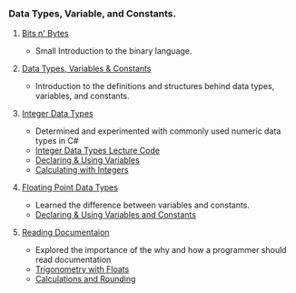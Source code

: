 ### Data Types, Variable, and Constants.


1. [Bits n' Bytes](Binary/notes.md)
    - Small Introduction to the binary language.
  
2. [Data Types, Variables & Constants](DaTyVarCon/notes.md)
    - Introduction to the definitions and structures behind data types, variables, and constants.
  
3. [Integer Data Types](IntDataTypes/notes.md)
    - Determined and experimented with commonly used numeric data types in C#
    - [Integer Data Types Lecture Code](IntDataTypes/IntegerDataTypes.cs)
    - [Declaring & Using Variables](IntDataTypes/Exercise3.cs)
    - [Calculating with Integers](IntDataTypes/Exercise4.cs)
  
4. [Floating Point Data Types](FloatPoint/notes.md)
    - Learned the difference between variables and constants.
    - [Declaring & Using Variables and Constants](FloatPoint/Exercise5.cs)

5. [Reading Documentaion](ReadingDocs/notes.md)
    - Explored the importance of the why and how a programmer should read documentation
    - [Trigonometry with Floats](ReadingDocs/Exercise6.cs)
    - [Calculations and Rounding](ReadingDocs/Exercise7.cs)
